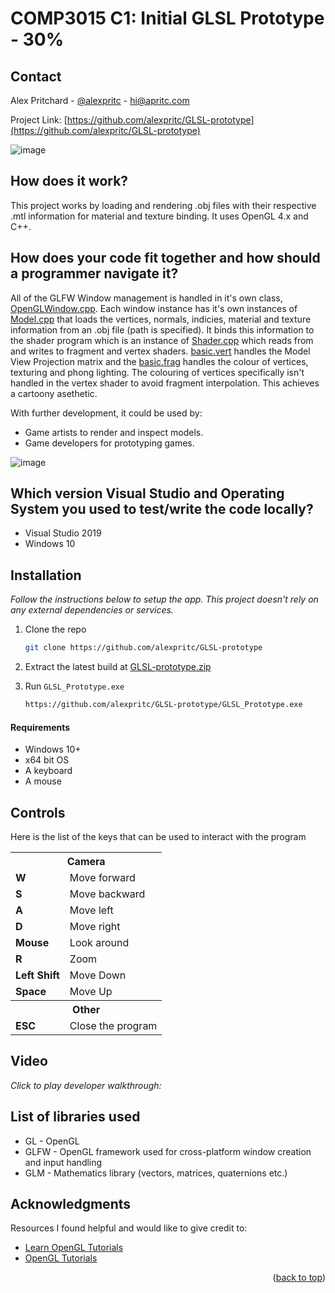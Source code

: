 # COMP3015 C1: Initial GLSL Prototype - 30%

<!-- CONTACT -->
## Contact

Alex Pritchard - [@alexpritc](https://twitter.com/alexpritc) - hi@apritc.com

Project Link: [https://github.com/alexpritc/GLSL-prototype](https://github.com/alexpritc/GLSL-prototype)

![image](https://user-images.githubusercontent.com/23083779/159910370-97e0787c-d3c2-4ca5-8899-25d7eb0cdd33.png)

## How does it work?
This project works by loading and rendering .obj files with their respective .mtl information for material and texture binding. It uses OpenGL 4.x and C++. 

## How does your code fit together and how should a programmer navigate it?
All of the GLFW Window management is handled in it's own class, [OpenGLWindow.cpp](https://github.com/alexpritc/GLSL-prototype/blob/main/GLSL_Prototype/OpenGLWindow.cpp). Each window instance has it's own instances of [Model.cpp](https://github.com/alexpritc/GLSL-prototype/blob/main/GLSL_Prototype/Model.cpp) that loads the vertices, normals, indicies, material and texture information from an .obj file (path is specified). It binds this information to the shader program which is an instance of [Shader.cpp](https://github.com/alexpritc/GLSL-prototype/blob/main/GLSL_Prototype/Shader.cpp) which reads from and writes to fragment and vertex shaders. [basic.vert](https://github.com/alexpritc/GLSL-prototype/blob/main/GLSL_Prototype/shaders/basic.vert) handles the Model View Projection matrix and the [basic.frag](https://github.com/alexpritc/GLSL-prototype/blob/main/GLSL_Prototype/shaders/basic.frag) handles the colour of vertices, texturing and phong lighting. The colouring of vertices specifically isn't handled in the vertex shader to avoid fragment interpolation. This achieves a cartoony asethetic.

With further development, it could be used by:
* Game artists to render and inspect models.
* Game developers for prototyping games.

![image](https://user-images.githubusercontent.com/23083779/159910202-d0475ae7-66cd-48be-b402-300c0afe20d2.png)

## Which version Visual Studio and Operating System you used to test/write the code locally?
* Visual Studio 2019
* Windows 10

<!-- INSTALLATION -->
## Installation

_Follow the instructions below to setup the app. This project doesn't rely on any external dependencies or services._

1. Clone the repo
   ```sh
   git clone https://github.com/alexpritc/GLSL-prototype
   ```
2. Extract the latest build at [GLSL-prototype.zip]()

3. Run `GLSL_Prototype.exe`
   ```sh
   https://github.com/alexpritc/GLSL-prototype/GLSL_Prototype.exe
   ```
	
<!-- REQUIREMENTS -->
#### Requirements
* Windows 10+
* x64 bit OS
* A keyboard
* A mouse

<!-- How to use -->
## Controls
Here is the list of the keys that can be used to interact with the program
<table>
<tr><th colspan="2">Camera</th></tr>
	<tr><td><b>W</b></td><td>Move forward</td></tr>
	<tr><td><b>S</b></td><td>Move backward</td></tr>
	<tr><td><b>A</b></td><td>Move left</td></tr>
	<tr><td><b>D</b></td><td>Move right</td></tr>
	<tr><td><b>Mouse</b></td><td>Look around</td></tr>
	<tr><td><b>R</b></td><td>Zoom</td></tr>
	<tr><td><b>Left Shift</b></td><td>Move Down</td></tr>
	<tr><td><b>Space</b></td><td>Move Up</td></tr>
<tr><th colspan="2">Other</th></tr>
	<tr><td><b>ESC</b></td><td>Close the program</td></tr>
</table>

## Video
_Click to play developer walkthrough:_

[]()

<!-- LIBRARIES -->
## List of libraries used
* GL - OpenGL
* GLFW - OpenGL framework used for cross-platform window creation and input handling
* GLM - Mathematics library (vectors, matrices, quaternions etc.)

<!-- ACKNOWLEDGMENTS -->
## Acknowledgments

Resources I found helpful and would like to give credit to:

* [Learn OpenGL Tutorials](https://github.com/JoeyDeVries/LearnOpenGL)
* [OpenGL Tutorials](https://github.com/michalbb1/opengl4-tutorials-mbsoftworks)

<p align="right">(<a href="#top">back to top</a>)</p>
